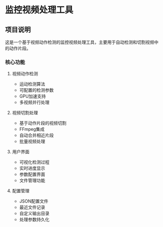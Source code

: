 # 监控视频处理工具

## 项目说明

这是一个基于视频动作检测的监控视频处理工具，主要用于自动检测和切割视频中的动作片段。

### 核心功能

1. 视频动作检测
   - 运动检测算法
   - 可配置的检测参数
   - GPU加速支持
   - 多视频并行处理

2. 视频切割处理
   - 基于动作片段的视频切割
   - FFmpeg集成
   - 自动合并相近片段
   - 批量视频处理

3. 用户界面
   - 可视化检测过程
   - 实时进度显示
   - 参数配置界面
   - 文件管理功能

4. 配置管理
   - JSON配置文件
   - 最近文件记录
   - 自定义输出目录
   - 处理参数持久化
